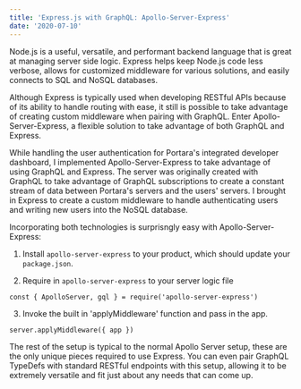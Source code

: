 ```yaml
---
title: 'Express.js with GraphQL: Apollo-Server-Express'
date: '2020-07-10'
---
```


Node.js is a useful, versatile, and performant backend language that is great at managing server side logic. Express helps keep Node.js code less verbose, allows for customized middleware for various solutions, and easily connects to SQL and NoSQL databases. 

Although Express is typically used when developing RESTful APIs because of its ability to handle routing with ease, it still is possible to take advantage of creating custom middleware when pairing with GraphQL. Enter Apollo-Server-Express, a flexible solution to take advantage of both GraphQL and Express.

While handling the user authentication for Portara's integrated developer dashboard, I implemented Apollo-Server-Express to take advantage of using GraphQL and Express. The server was originally created with GraphQL to take advantage of GraphQL subscriptions to create a constant stream of data between Portara's servers and the users' servers. I brought in Express to create a custom middleware to handle authenticating users and writing new users into the NoSQL database.

Incorporating both technologies is surprisngly easy with Apollo-Server-Express:

1. Install `apollo-server-express` to your product, which should update your `package.json`.

2. Require in `apollo-server-express` to your server logic file
```
const { ApolloServer, gql } = require('apollo-server-express')
```

3. Invoke the built in 'applyMiddleware' function and pass in the app.
```
server.applyMiddleware({ app })
```

The rest of the setup is typical to the normal Apollo Server setup, these are the only unique pieces required to use Express. You can even pair GraphQL TypeDefs with standard RESTful endpoints with this setup, allowing it to be extremely versatile and fit just about any needs that can come up.